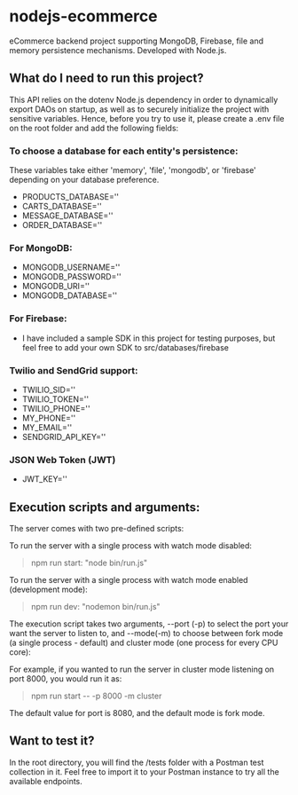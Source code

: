 # nodejs-ecommerce
eCommerce backend project supporting MongoDB, Firebase, file and memory persistence mechanisms. Developed with Node.js.

## What do I need to run this project?
This API relies on the dotenv Node.js dependency in order to dynamically export DAOs on startup, as well as to securely initialize the project with sensitive variables. Hence, before you try to use it, please create a .env file on the root folder and add the following fields:

### To choose a database for each entity's persistence:
These variables take either 'memory', 'file', 'mongodb', or 'firebase' depending on your database preference.  
- PRODUCTS_DATABASE='<your-preferred-database>'  
- CARTS_DATABASE='<your-preferred-database>'  
- MESSAGE_DATABASE='<your-preferred-database>'  
- ORDER_DATABASE='<your-preferred-database>'

### For MongoDB:
- MONGODB_USERNAME='<your-mongodb-username>'  
- MONGODB_PASSWORD='<your-mongodb-password>'  
- MONGODB_URI='<your-mongodb-URI>'  
- MONGODB_DATABASE='<database-name>'

### For Firebase:
- I have included a sample SDK in this project for testing purposes, but feel free to add your own SDK to src/databases/firebase

### Twilio and SendGrid support:
- TWILIO_SID='<your-twilio-SID>'  
- TWILIO_TOKEN='<your-twilio-token>'  
- TWILIO_PHONE='<your-twilio-phone>'  
- MY_PHONE='<your-phone-number-for-testing>'  
- MY_EMAIL='<your-email-address>'  
- SENDGRID_API_KEY='<your-sendgrid-API-key>'

### JSON Web Token (JWT)
- JWT_KEY='<your-JWT-secret-key>'

## Execution scripts and arguments:
The server comes with two pre-defined scripts:  

To run the server with a single process with watch mode disabled:
> npm run start: "node bin/run.js"

To run the server with a single process with watch mode enabled (development mode):  
> npm run dev: "nodemon bin/run.js"

The execution script takes two arguments, --port (-p) to select the port your want the server to listen to, and --mode(-m) to choose between fork mode (a single process - default) and cluster mode (one process for every CPU core):   

For example, if you wanted to run the server in cluster mode listening on port 8000, you would run it as:
> npm run start -- -p 8000 -m cluster  

The default value for port is 8080, and the default mode is fork mode.

## Want to test it?
In the root directory, you will find the /tests folder with a Postman test collection in it. Feel free to import it to your Postman instance to try all the available endpoints.
